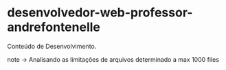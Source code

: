 # desenvolvedor-web-professor-andrefontenelle
Conteúdo de Desenvolvimento.

note -> Analisando as limitações de arquivos determinado a max 1000 files

